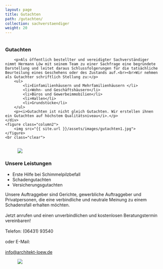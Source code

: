 ```yaml
---
layout: page
title: Gutachten
path: /gutachten/
collection: sachverstaendiger
weight: 20
---
```


<div class="content_box">
    <div class="column">
        <h3>Gutachten</h3>

        <p>Als öffentlich bestellter und vereidigter Sachverständiger nimmt Hermann Löw mit seinem Team zu einer Sachfrage eine begründete Darstellung und leitet daraus Schlussfolgerungen für die tatsächliche Beurteilung eines Geschehens oder des Zustands auf.<br><br>Wir nehmen als Gutachter schriftlich Stellung zu:</p>
        <ul>
            <li>Einfamilienhäusern und Mehrfamilienhäusern </li>
            <li>Wohn- und Geschäftshäusern</li>
            <li>Büros und Gewerbeimmobilien</li>
            <li>Hallen</li>
            <li>Grundstücke</li>
        </ul>
        <p><i>Gutachten ist nicht gleich Gutachten. Wir erstellen ihnen ein Gutachten auf höchstem Qualitätsniveau</i>.</p>
    </div>
    <figure class="column2">
        <img src="{{ site.url }}/assets/images/gutachten1.jpg">
    </figure>
    <br class="clear">
</div>


<div class="content_box">
    <figure class="column xs-hidden">
        <img src="{{ site.url }}/assets/images/gutachten2.jpg">
    </figure>
    <div class="column2">
        <h3>Unsere Leistungen</h3>
        <ul>
            <li>Erste Hilfe bei Schimmelpilzbefall</li>
            <li>Schadengutachten</li>
            <li>Versicherungsgutachten</li>
        </ul>
        <p>Unsere Auftraggeber sind Gerichte, gewerbliche Auftraggeber und  Privatpersonen, die eine verbindliche und neutrale Meinung zu einem  Schadensfall erhalten möchten.
        <br><br>
        Jetzt anrufen und einen unverbindlichen und kostenlosen Beratungstermin vereinbaren!
        <br><br>
        Telefon: (06431) 93540
        <br><br>
        oder E-Mail:
        <br><br> <a href="mailto:info@architekt-loew.de" title="e-mail senden" class="mail">info@architekt-loew.de</a></p>
    </div>
    <figure class="column xs-only">
        <img src="{{ site.url }}/assets/images/gutachten2.jpg">
    </figure>
    <br class="clear">
</div>